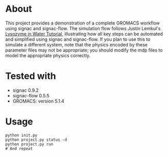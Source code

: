 # About

This project provides a demonstration of a complete GROMACS workflow using signac and signac-flow.
The simulation flow follows Justin Lemkul's
[Lysozyme in Water Tutorial](http://www.bevanlab.biochem.vt.edu/Pages/Personal/justin/gmx-tutorials/lysozyme/),
illustrating how all key steps can be automated and simplified using signac and signac-flow.
If you plan to use this to simulate a different system, note that the physics encoded by these
parameter files may not be appropriate; you should modify the mdp files to model the
appropriate physics correctly.

# Tested with

  * signac 0.9.2
  * signac-flow 0.5.5
  * GROMACS: version 5.1.4

# Usage

````
python init.py
python project.py status -d
python project.py run
# And repeat
````
